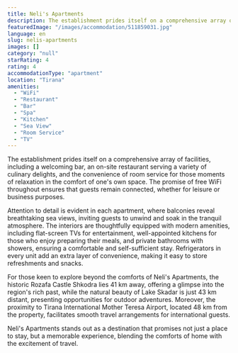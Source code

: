 ```yaml
---
title: Neli's Apartments
description: The establishment prides itself on a comprehensive array of facilities, including a welcoming bar, an on-site restaurant serving a variety of culinary delights,
featuredImage: "/images/accommodation/511859031.jpg"
language: en
slug: nelis-apartments
images: []
category: "null"
starRating: 4
rating: 4
accommodationType: "apartment"
location: "Tirana"
amenities:
  - "WiFi"
  - "Restaurant"
  - "Bar"
  - "Spa"
  - "Kitchen"
  - "Sea View"
  - "Room Service"
  - "TV"
---
```


The establishment prides itself on a comprehensive array of facilities, including a welcoming bar, an on-site restaurant serving a variety of culinary delights, and the convenience of room service for those moments of relaxation in the comfort of one's own space. The promise of free WiFi throughout ensures that guests remain connected, whether for leisure or business purposes.

Attention to detail is evident in each apartment, where balconies reveal breathtaking sea views, inviting guests to unwind and soak in the tranquil atmosphere. The interiors are thoughtfully equipped with modern amenities, including flat-screen TVs for entertainment, well-appointed kitchens for those who enjoy preparing their meals, and private bathrooms with showers, ensuring a comfortable and self-sufficient stay. Refrigerators in every unit add an extra layer of convenience, making it easy to store refreshments and snacks.

For those keen to explore beyond the comforts of Neli's Apartments, the historic Rozafa Castle Shkodra lies 41 km away, offering a glimpse into the region's rich past, while the natural beauty of Lake Skadar is just 43 km distant, presenting opportunities for outdoor adventures. Moreover, the proximity to Tirana International Mother Teresa Airport, located 48 km from the property, facilitates smooth travel arrangements for international guests.

Neli's Apartments stands out as a destination that promises not just a place to stay, but a memorable experience, blending the comforts of home with the excitement of travel.

